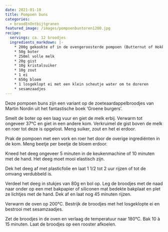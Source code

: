```yaml
---
date: 2021-01-10
title: Pompoen buns
categories:
  - broodEnOntbijtgranen
featured_image: /images/pompoenbuntoren1200.jpg
recipe:
  servings: ca. 12 broodjes
  ingredients_markdown: |-
    * 200g gekookte of in de ovengeroosterde pompoen (Butternut of Hokkaido)
    * 50g boter
    * 250ml volle melk
    * 20g gist
    * 10g kristalsuiker
    * 10g zout
    * 1 ei
    * 650g bloem
    * 1 losgeklopt ei met een klein scheutje water om te doreren    * sesamzaadjes
---
```

Deze pompoen buns zijn een variant op de zoeteaardappelbroodjes van Martin Nordin uit het fantastische boek ‘Groene burgers’. 

<!--more-->

Smelt de boter op een laag vuur en giet de melk erbij.
Verwarm tot ongeveer 37°C en giet in een andere kom.
Verkruimel de gist boven de melk en roer tot deze is opgelost.
Meng suiker, zout en het ei erdoor.

Prak de pompoen met een vork en roer het door de overige ingrediënten in de kom.
Meng beetje per beetje de bloem erdoor.

Kneed het deeg ongeveer 5 minuten in de keukenmachine of 10 minuten met de hand.
Het deeg moet mooi elastisch zijn.

Dek het deeg af met plasticfolie en laat 1 1/2 tot 2 uur rijzen of tot de omvang verdubbeld is.

Verdeel het deeg in stukjes van 80g en bol op.
Leg de broodjes met de naad naar onder op een met bakpapier of siliconen mat bedekte bakplaat en plet ze lichtjes met de hand. Dek af en laat nog 45 minuten rijzen.

Verwarm de oven op 200°C.
Bestrijk de broodjes met het losgeklopte ei en bestrooi met sesamzaadjes.

Zet de broodjes in de oven en verlaag de temperatuur naar 180°C.
Bak 10 à 15 minuten.
Laat de broodjes op een rooster afkoelen.





